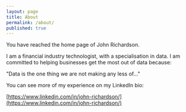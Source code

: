 ```yaml
---
layout: page
title: About
permalink: /about/
published: true
---
```


You have reached the home page of John Richardson.

I am a financial industry technologist, with a specialisation in data. I am committed to helping businesses get the most out of data because:

"Data is the one thing we are not making any less of..."

You can see more of my experience on my LinkedIn bio:

[https://www.linkedin.com/in/john-richardson/](https://www.linkedin.com/in/john-richardson/)
